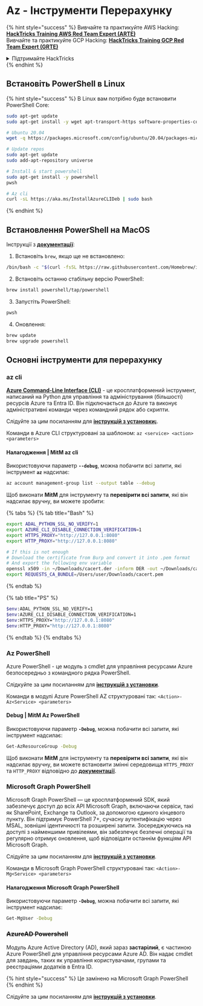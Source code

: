 # Az - Інструменти Перерахунку

{% hint style="success" %}
Вивчайте та практикуйте AWS Hacking:<img src="../../.gitbook/assets/image (1) (1) (1) (1).png" alt="" data-size="line">[**HackTricks Training AWS Red Team Expert (ARTE)**](https://training.hacktricks.xyz/courses/arte)<img src="../../.gitbook/assets/image (1) (1) (1) (1).png" alt="" data-size="line">\
Вивчайте та практикуйте GCP Hacking: <img src="../../.gitbook/assets/image (2) (1).png" alt="" data-size="line">[**HackTricks Training GCP Red Team Expert (GRTE)**<img src="../../.gitbook/assets/image (2) (1).png" alt="" data-size="line">](https://training.hacktricks.xyz/courses/grte)

<details>

<summary>Підтримайте HackTricks</summary>

* Перевірте [**плани підписки**](https://github.com/sponsors/carlospolop)!
* **Приєднуйтесь до** 💬 [**групи Discord**](https://discord.gg/hRep4RUj7f) або [**групи Telegram**](https://t.me/peass) або **слідкуйте** за нами в **Twitter** 🐦 [**@hacktricks\_live**](https://twitter.com/hacktricks_live)**.**
* **Діліться хакерськими трюками, надсилаючи PR до** [**HackTricks**](https://github.com/carlospolop/hacktricks) та [**HackTricks Cloud**](https://github.com/carlospolop/hacktricks-cloud) репозиторіїв на github.

</details>
{% endhint %}

## Встановіть PowerShell в Linux

{% hint style="success" %}
В Linux вам потрібно буде встановити PowerShell Core:
```bash
sudo apt-get update
sudo apt-get install -y wget apt-transport-https software-properties-common

# Ubuntu 20.04
wget -q https://packages.microsoft.com/config/ubuntu/20.04/packages-microsoft-prod.deb

# Update repos
sudo apt-get update
sudo add-apt-repository universe

# Install & start powershell
sudo apt-get install -y powershell
pwsh

# Az cli
curl -sL https://aka.ms/InstallAzureCLIDeb | sudo bash
```
{% endhint %}

## Встановлення PowerShell на MacOS

Інструкції з [**документації**](https://learn.microsoft.com/en-us/powershell/scripting/install/installing-powershell-on-macos?view=powershell-7.4):

1. Встановіть `brew`, якщо ще не встановлено:
```bash
/bin/bash -c "$(curl -fsSL https://raw.githubusercontent.com/Homebrew/install/HEAD/install.sh)"
```
2. Встановіть останню стабільну версію PowerShell:
```sh
brew install powershell/tap/powershell
```
3. Запустіть PowerShell:
```sh
pwsh
```
4. Оновлення:
```sh
brew update
brew upgrade powershell
```
## Основні інструменти для перерахунку

### az cli

[**Azure Command-Line Interface (CLI)**](https://learn.microsoft.com/en-us/cli/azure/install-azure-cli) - це кросплатформений інструмент, написаний на Python для управління та адміністрування (більшості) ресурсів Azure та Entra ID. Він підключається до Azure та виконує адміністративні команди через командний рядок або скрипти.

Слідуйте за цим посиланням для [**інструкцій з установки¡**](https://learn.microsoft.com/en-us/cli/azure/install-azure-cli#install).

Команди в Azure CLI структуровані за шаблоном: `az <service> <action> <parameters>`

#### Налагодження | MitM az cli

Використовуючи параметр **`--debug`**, можна побачити всі запити, які інструмент **`az`** надсилає:
```bash
az account management-group list --output table --debug
```
Щоб виконати **MitM** для інструменту та **перевірити всі запити**, які він надсилає вручну, ви можете зробити:

{% tabs %}
{% tab title="Bash" %}
```bash
export ADAL_PYTHON_SSL_NO_VERIFY=1
export AZURE_CLI_DISABLE_CONNECTION_VERIFICATION=1
export HTTPS_PROXY="http://127.0.0.1:8080"
export HTTP_PROXY="http://127.0.0.1:8080"

# If this is not enough
# Download the certificate from Burp and convert it into .pem format
# And export the following env variable
openssl x509 -in ~/Downloads/cacert.der -inform DER -out ~/Downloads/cacert.pem -outform PEM
export REQUESTS_CA_BUNDLE=/Users/user/Downloads/cacert.pem
```
{% endtab %}

{% tab title="PS" %}
```bash
$env:ADAL_PYTHON_SSL_NO_VERIFY=1
$env:AZURE_CLI_DISABLE_CONNECTION_VERIFICATION=1
$env:HTTPS_PROXY="http://127.0.0.1:8080"
$env:HTTP_PROXY="http://127.0.0.1:8080"
```
{% endtab %}
{% endtabs %}

### Az PowerShell

Azure PowerShell - це модуль з cmdlet для управління ресурсами Azure безпосередньо з командного рядка PowerShell.

Слідкуйте за цим посиланням для [**інструкцій з установки**](https://learn.microsoft.com/en-us/powershell/azure/install-azure-powershell).

Команди в модулі Azure PowerShell AZ структуровані так: `<Action>-Az<Service> <parameters>`

#### Debug | MitM Az PowerShell

Використовуючи параметр **`-Debug`**, можна побачити всі запити, які інструмент надсилає:
```bash
Get-AzResourceGroup -Debug
```
Щоб виконати **MitM** для інструменту та **перевірити всі запити**, які він надсилає вручну, ви можете встановити змінні середовища `HTTPS_PROXY` та `HTTP_PROXY` відповідно до [**документації**](https://learn.microsoft.com/en-us/powershell/azure/az-powershell-proxy).

### Microsoft Graph PowerShell

Microsoft Graph PowerShell — це кросплатформений SDK, який забезпечує доступ до всіх API Microsoft Graph, включаючи сервіси, такі як SharePoint, Exchange та Outlook, за допомогою єдиного кінцевого пункту. Він підтримує PowerShell 7+, сучасну аутентифікацію через MSAL, зовнішні ідентичності та розширені запити. Зосереджуючись на доступі з найменшими привілеями, він забезпечує безпечні операції та регулярно отримує оновлення, щоб відповідати останнім функціям API Microsoft Graph.

Слідуйте за цим посиланням для [**інструкцій з установки**](https://learn.microsoft.com/en-us/powershell/microsoftgraph/installation).

Команди в Microsoft Graph PowerShell структуровані так: `<Action>-Mg<Service> <parameters>`

#### Налагодження Microsoft Graph PowerShell

Використовуючи параметр **`-Debug`**, можна побачити всі запити, які інструмент надсилає:
```bash
Get-MgUser -Debug
```
### ~~**AzureAD Powershell**~~

Модуль Azure Active Directory (AD), який зараз **застарілий**, є частиною Azure PowerShell для управління ресурсами Azure AD. Він надає cmdlet для завдань, таких як управління користувачами, групами та реєстраціями додатків в Entra ID.

{% hint style="success" %}
Це замінено на Microsoft Graph PowerShell
{% endhint %}

Слідуйте за цим посиланням для [**інструкцій з установки**](https://www.powershellgallery.com/packages/AzureAD).
